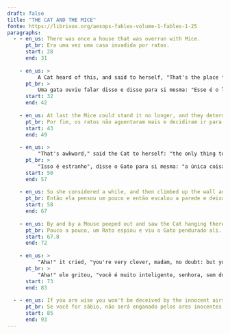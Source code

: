 ```yaml
---
draft: false
title: "THE CAT AND THE MICE"
fonte: https://librivox.org/aesops-fables-volume-1-fables-1-25
paragraphs:
  - - en_us: There was once a house that was overrun with Mice.
      pt_br: Era uma vez uma casa invadida por ratos.
      start: 28
      end: 31
      
    - en_us: >
          A Cat heard of this, and said to herself, "That's the place for me," and off she went and took up her quarters in the house, and caught the Mice one by one and ate them.
      pt_br: >
          Uma gata ouviu falar disso e disse para si mesma: "Esse é o lugar para mim", e ela foi e se alojou na casa, pegou os ratos um por um e os comeu.
      start: 32
      end: 42
      
    - en_us: At last the Mice could stand it no longer, and they determined to take to their holes and stay there.
      pt_br: Por fim, os ratos não aguentaram mais e decidiram ir para suas tocas e ficar lá.
      start: 43
      end: 49
      
    - en_us: >
          "That's awkward," said the Cat to herself: "the only thing to do is to coax them out by a trick.".
      pt_br: >
          "Isso é estranho", disse o Gato para si mesma: "a única coisa a fazer é convencê-los com um truque."
      start: 50
      end: 57
      
    - en_us: So she considered a while, and then climbed up the wall and let herself hang down by her hind legs from a peg, and pretended to be dead.
      pt_br: Então ela pensou um pouco e então escalou a parede e deixou-se pendurar pelas patas traseiras em uma estaca e fingiu estar morta.
      start: 58
      end: 67
      
    - en_us: By and by a Mouse peeped out and saw the Cat hanging there.
      pt_br: Pouco a pouco, um Rato espiou e viu o Gato pendurado ali.
      start: 67.8
      end: 72
      
    - en_us: >
          "Aha!" it cried, "you're very clever, madam, no doubt: but you may turn yourself into a bag of meal hanging there, if you like, yet you won't catch us coming anywhere near you."
      pt_br: >
          "Aha!" ele gritou, "você é muito inteligente, senhora, sem dúvida: mas você pode se transformar em um saco de farinha pendurado aí, se quiser, mas você não vai nos pegar chegando perto de você."
      start: 73
      end: 83
  
  - - en_us: If you are wise you won't be deceived by the innocent airs of those whom you have once found to be dangerous.
      pt_br: Se você for sábio, não será enganado pelos ares inocentes daqueles que você já considerou perigosos.
      start: 85
      end: 93
---
```

